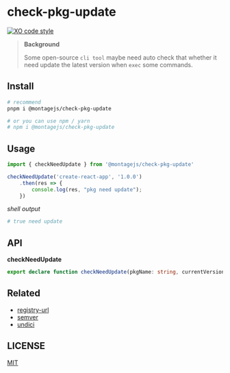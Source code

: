 # check-pkg-update

[![XO code style](https://shields.io/badge/code_style-5ed9c7?logo=xo&labelColor=gray)](https://github.com/xojs/xo)

> **Background**
>   
> Some open-source `cli tool` maybe need auto check that whether it need update the latest version when `exec` some commands. 

## Install 

```bash
# recommend
pnpm i @montagejs/check-pkg-update

# or you can use npm / yarn
# npm i @montagejs/check-pkg-update
```

## Usage

```ts
import { checkNeedUpdate } from '@montagejs/check-pkg-update'

checkNeedUpdate('create-react-app', '1.0.0')
    .then(res => {
        console.log(res, "pkg need update");
    })

```
*shell output*
```bash
# true need update
```

## API

**checkNeedUpdate**

```ts
export declare function checkNeedUpdate(pkgName: string, currentVersion: string): Promise<boolean>;
```

## Related

- [registry-url](https://www.npmjs.com/package/registry-url)
- [semver](https://www.npmjs.com/package/semver)
- [undici](https://github.com/nodejs/undici)

## LICENSE

[MIT](./LICENSE)

